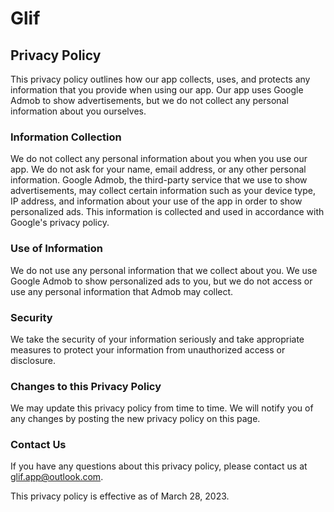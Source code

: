 # Glif

## Privacy Policy
This privacy policy outlines how our app collects, uses, and protects any information that you provide when using our app. Our app uses Google Admob to show advertisements, but we do not collect any personal information about you ourselves.

### Information Collection
We do not collect any personal information about you when you use our app. We do not ask for your name, email address, or any other personal information.
Google Admob, the third-party service that we use to show advertisements, may collect certain information such as your device type, IP address, and information about your use of the app in order to show personalized ads. This information is collected and used in accordance with Google's privacy policy.

### Use of Information
We do not use any personal information that we collect about you. We use Google Admob to show personalized ads to you, but we do not access or use any personal information that Admob may collect.

### Security
We take the security of your information seriously and take appropriate measures to protect your information from unauthorized access or disclosure.

### Changes to this Privacy Policy
We may update this privacy policy from time to time. We will notify you of any changes by posting the new privacy policy on this page.

### Contact Us
If you have any questions about this privacy policy, please contact us at glif.app@outlook.com.

This privacy policy is effective as of March 28, 2023.
